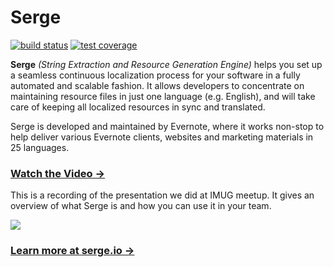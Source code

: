 Serge
====

[![build status](https://img.shields.io/travis/evernote/serge.svg?style=flat-square)](https://travis-ci.org/evernote/serge)
[![test coverage](https://img.shields.io/codecov/c/github/evernote/serge/master.svg?style=flat-square)](https://codecov.io/gh/evernote/serge?branch=master)

__Serge__ *(String Extraction and Resource Generation Engine)* helps you
set up a seamless continuous localization process for your software
in a fully automated and scalable fashion. It allows developers to
concentrate on maintaining resource files in just one language (e.g. English),
and will take care of keeping all localized resources in sync and translated.

Serge is developed and maintained by Evernote, where it works non-stop
to help deliver various Evernote clients, websites and marketing materials
in 25 languages.

### [Watch the Video &rarr;](https://www.youtube.com/watch?v=bC3wECRgLog)

This is a recording of the presentation we did at IMUG meetup. It gives
an overview of what Serge is and how you can use it in your team.

[![](http://img.youtube.com/vi/bC3wECRgLog/0.jpg)](https://www.youtube.com/watch?v=bC3wECRgLog)


### [Learn more at serge.io &rarr;](https://serge.io/docs/)
